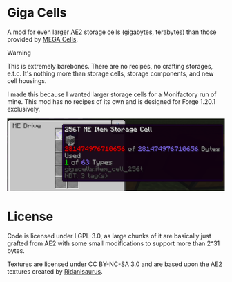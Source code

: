 # Giga Cells

A mod for even larger [AE2] storage cells (gigabytes, terabytes) than those
provided by [MEGA Cells].

> [!Warning]
> This is extremely barebones. There are no recipes, no crafting storages,
> e.t.c. It's nothing more than storage cells, storage components, and new cell
> housings.

I made this because I wanted larger storage cells for a Monifactory run of mine.
This mod has no recipes of its own and is designed for Forge 1.20.1 exclusively.

![A 256 terabyte item storage cell filled with cobblestone](docs/drive.png)

# License

Code is licensed under LGPL-3.0, as large chunks of it are basically just
grafted from AE2 with some small modifications to support more than 2^31 bytes.

Textures are licensed under CC BY-NC-SA 3.0 and are based upon the AE2 textures
created by [Ridanisaurus].

[AE2]: https://github.com/AppliedEnergistics/Applied-Energistics-2
[MEGA Cells]: https://github.com/62832/MEGACells/
[Ridanisaurus]: https://github.com/Ridanisaurus/
